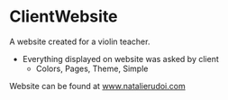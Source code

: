 # ClientWebsite
A website created for a violin teacher.
 - Everything displayed on website was asked by client
   - Colors, Pages, Theme, Simple
   
Website can be found at www.natalierudoi.com
